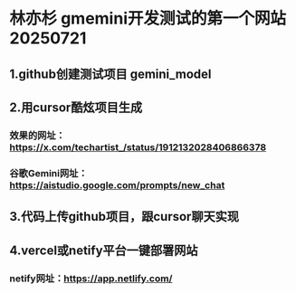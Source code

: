 # 林亦杉 gmemini开发测试的第一个网站  20250721

## 1.github创建测试项目 gemini_model
## 2.用cursor酷炫项目生成
### 效果的网址：https://x.com/techartist_/status/1912132028406866378
### 谷歌Gemini网址：https://aistudio.google.com/prompts/new_chat
## 3.代码上传github项目，跟cursor聊天实现
## 4.vercel或netify平台一键部署网站 
### netify网址：https://app.netlify.com/